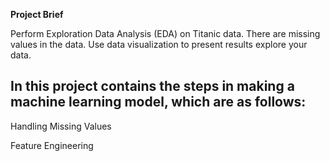 **Project Brief**

Perform Exploration Data Analysis (EDA) on Titanic data. There are missing
values in the data. Use data visualization to present results
explore your data.

In this project contains the steps in making a machine learning model, which are as follows:
- 
Handling Missing Values

Feature Engineering
